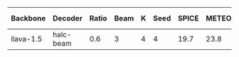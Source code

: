 | Backbone | Decoder | Ratio | Beam | K | Seed | SPICE | METEOR | CIDEr | CHAIRs | CHAIRi | Num of Samples | Max Tokens |
|---------|---------|-----------|-----------|----------|------------|-------|--------|-------|--------|--------|--------|--------|
| llava-1.5 | halc-beam | 0.6 | 3 | 4 | 4 | 19.7 | 23.8 | 7.9 | 22.9 | 8.9 | 64 | 500 |
